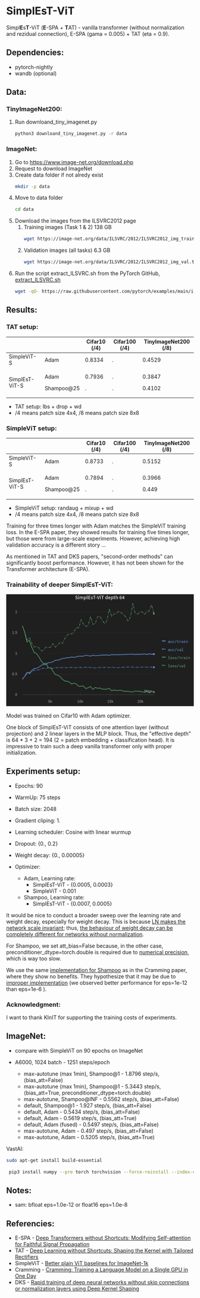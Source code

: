
# SimplEsT-ViT
Simpl**E**s**T**-ViT (**E**-SPA + **T**AT) - vanilla transformer (without normalization and rezidual connection), E-SPA (gama = 0.005) + TAT (eta = 0.9).

## Dependencies:
* pytorch-nightly
* wandb (optional)

## Data:

### TinyImageNet200:
1. Run downloand_tiny_imagenet.py
    ```bash
    python3 downloand_tiny_imagenet.py -r data
    ```

### ImageNet:
1. Go to https://www.image-net.org/download.php
2. Request to download ImageNet 
3. Create data folder if not alredy exist
    ```bash 
    mkdir -p data
    ```
4. Move to data folder 
    ```bash
    cd data
    ``` 
5. Download the images from the ILSVRC2012 page
    1. Training images (Task 1 & 2) 138 GB 
        ```bash 
        wget https://image-net.org/data/ILSVRC/2012/ILSVRC2012_img_train.tar
        ```
    2. Validation images (all tasks) 6.3 GB
        ```bash 
        wget https://image-net.org/data/ILSVRC/2012/ILSVRC2012_img_val.tar
        ```
6. Run the script extract_ILSVRC.sh from the PyTorch GitHub, [extract_ILSVRC.sh](https://github.com/pytorch/examples/blob/main/imagenet/extract_ILSVRC.sh) 
    ```bash
    wget -qO- https://raw.githubusercontent.com/pytorch/examples/main/imagenet/extract_ILSVRC.sh | bash
    ```


## Results:

### **TAT setup:**
|                |        | Cifar10 (/4) | Cifar100 (/4) | TinyImageNet200 (/8) 
| ---            | ---    | ---       | ---      | ---  |
| SimpleViT-S    | Adam   |  0.8334  |   .      | 0.4529|
| SimplEsT-ViT-S | <p> Adam <p> Shampoo@25 | <p>0.7936 <p>. |  <p>. <p>. | <p>0.3847 <p>0.4102|
* TAT setup: lbs + drop + wd
* /4 means patch size 4x4, /8 means patch size 8x8

### **SimpleViT setup:**
|                |        | Cifar10 (/4)   | Cifar100 (/4) | TinyImageNet200 (/8) 
| ---            | ---    | ---       | ---      | ---  |
| SimpleViT-S    | Adam   |  0.8733   |   .      | 0.5152|
| SimplEsT-ViT-S | <p> Adam <p> Shampoo@25 | <p>0.7894 <p>. |  <p>. <p>. | <p>0.3966 <p>0.449 |
* SimpleViT setup: randaug + mixup + wd
* /4 means patch size 4x4, /8 means patch size 8x8

Training for three times longer with Adam matches the SimpleViT training loss. In the E-SPA paper, they showed results for training five times longer, but those were from large-scale experiments. However, achieving high validation accuracy is a different story ...

As mentioned in TAT and DKS papers, "second-order methods" can significantly boost performance. However, it has not been shown for the Transformer architecture (E-SPA).
### **Trainability of deeper SimplEsT-ViT:**
![SimplEsT-ViT depth 64](assests/trainability.png)<figcaption>Model was trained on Cifar10 with Adam optimizer.</figcaption>

One block of SimplEsT-ViT consists of one attention layer (without projection) and 2 linear layers in the MLP block. Thus, the "effective depth" is 64 * 3 + 2 = 194 (2 = patch embedding + classification head). It is impressive to train such a deep vanilla transformer only with proper initialization.

## Experiments setup:
* Epochs: 90
* WarmUp: 75 steps
* Batch size: 2048
* Gradient cliping: 1.
* Learning scheduler: Cosine with linear wurmup
* Dropout: {0., 0.2}
* Weight decay: {0., 0.00005}

* Optimizer: 
    * Adam, Learning rate:
        * SimplEsT-ViT - {0.0005, 0.0003} 
        * SimpleViT - 0.001
    * Shampoo, Learning rate:
        * SimplEsT-ViT - {0.0007, 0.0005} 
        

It would be nice to conduct a broader sweep over the learning rate and weight decay, especially for weight decay. This is because [LN makes the network scale invariant](https://arxiv.org/pdf/1607.06450.pdf); thus, [the behaviour of weight decay can be completely different for networks without normalization](https://www.cs.toronto.edu/~rgrosse/courses/csc2541_2022/readings/L05_normalization.pdf).

For Shampoo, we set att_bias=False because, in the other case, preconditioner_dtype=torch.double is required due to [numerical precision](https://twitter.com/_arohan_/status/1609757568565481483), which is way too slow.

We use the same [implementation for Shampoo](https://github.com/facebookresearch/optimizers/tree/main/distributed_shampoo) as in the Cramming paper, where they show no benefits. They hypothesize that it may be due to [improper implementation](https://twitter.com/_arohan_/status/1608577721818546176) (we observed better performance for eps=1e-12 than eps=1e-6
).
### Acknowledgment: 
I want to thank KInIT for supporting the training costs of experiments.

## ImageNet:
* compare with SimpleViT on 90 epochs on ImageNet
* A6000, 1024 batch - 1251 steps/epoch

    * max-autotune (max 1min), Shampoo@1 - 1.8796 step/s, (bias_att=False)
    * max-autotune (max 1min), Shampoo@1 - 5.3443 step/s, (bias_att=True, preconditioner_dtype=torch.double)
    * max-autotune, Shampoo@INF - 0.5562 step/s, (bias_att=False)
    * default, Shampoo@1 - 1.927 step/s, (bias_att=False)
    * default, Adam - 0.5434 step/s, (bias_att=False)
    * default, Adam - 0.5619 step/s, (bias_att=True)
    * default, Adam (fused) - 0.5497 step/s, (bias_att=False)
    * max-autotune, Adam - 0.497 step/s, (bias_att=False)
    * max-autotune, Adam - 0.5205 step/s, (bias_att=True)



VastAI:
```bash
sudo apt-get install build-essential
```
```bash
 pip3 install numpy --pre torch torchvision --force-reinstall --index-url https://download.pytorch.org/whl/nightly/cu117
```


## Notes:
* sam: bfloat eps=1.0e-12 or float16 eps=1.0e-8

## Referencies: 
* E-SPA - [Deep Transformers without Shortcuts: Modifying Self-attention for Faithful Signal Propagation ](https://openreview.net/forum?id=NPrsUQgMjKK)
* TAT - [Deep Learning without Shortcuts: Shaping the Kernel with Tailored Rectifiers](https://arxiv.org/abs/2203.08120)
* SimpleViT - [Better plain ViT baselines for ImageNet-1k](https://arxiv.org/abs/2205.01580)
* Cramming - [Cramming: Training a Language Model on a Single GPU in One Day](https://arxiv.org/abs/2212.14034)
* DKS - [Rapid training of deep neural networks without skip connections or normalization layers using Deep Kernel Shaping](https://arxiv.org/abs/2110.01765)